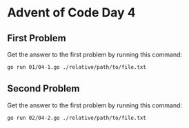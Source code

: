 # Advent of Code Day 4

## First Problem

Get the answer to the first problem by running this command:

```bash
go run 01/04-1.go ./relative/path/to/file.txt
```

## Second Problem

Get the answer to the first problem by running this command:

```bash
go run 02/04-2.go ./relative/path/to/file.txt
```
